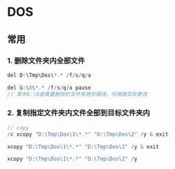 # DOS

## 常用

### 1. 删除文件夹内全部文件

```c#
del D:\Tmp\Dos\*.* /f/s/q/a

del G:\0\*.* /f/s/q/a pause
// 其中G:\0是需要删除的文件夹绝对路径，可根据实际更改
```

### 2. 复制指定文件夹内文件全部到目标文件夹内

```c#
// copy
/c xcopy "D:\Tmp\Dos\1\*.*" "D:\Tmp\Dos\2" /y & exit

xcopy "D:\Tmp\Dos\1\*.*" "D:\Tmp\Dos\2" /y & exit

xcopy "D:\Tmp\Dos\1\*.*" "D:\Tmp\Dos\2" /y
```
